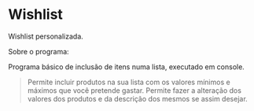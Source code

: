 # Wishlist

Wishlist personalizada.

Sobre o programa:

Programa básico de inclusão de itens numa lista, executado em console.

>Permite incluir produtos na sua lista com os valores mínimos e máximos que você pretende gastar.
>Permite fazer a alteração dos valores dos produtos e da descrição dos mesmos se assim desejar.
